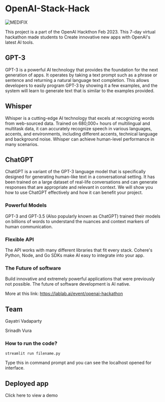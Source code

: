 # OpenAI-Stack-Hack
![MEDIFIX](https://user-images.githubusercontent.com/67108072/222713368-83369852-83dc-4205-afe8-a86545b15720.png)

This project is a part of the OpenAI Hackthon Feb 2023. This 7-day virtual hackathon made students to Create innovative new apps with OpenAI's latest AI tools.

## GPT-3
GPT-3 is a powerful AI technology that provides the foundation for the next generation of apps. It operates by taking a text prompt such as a phrase or sentence and returning a natural language text completion. This allows developers to easily program GPT-3 by showing it a few examples, and the system will learn to generate text that is similar to the examples provided. 

## Whisper
Whisper is a cutting-edge AI technology that excels at recognizing words from web-sourced data. Trained on 680,000+ hours of multilingual and multitask data, it can accurately recognize speech in various languages, accents, and environments, including different accents, technical language and background noise. Whisper can achieve human-level performance in many scenarios.

## ChatGPT
ChatGPT is a variant of the GPT-3 language model that is specifically designed for generating human-like text in a conversational setting. It has been trained on a large dataset of real-life conversations and can generate responses that are appropriate and relevant in context. We will show you how to use ChatGPT effectively and how it can benefit your project.

### Powerful Models
GPT-3 and GPT-3.5 (Also popularly known as ChatGPT)  trained their models on billions of words to understand the nuances and context markers of human communication.

### Flexible API
The API works with many different libraries that fit every stack. Cohere's Python, Node, and Go SDKs make AI easy to integrate into your app.

### The Future of software
Build innovative and extremely powerful applications that were previously not possible. The future of software development is AI native.

More at this link: https://lablab.ai/event/openai-hackathon

## Team
Gayatri Vadaparty

Srinadh Vura


### How to run the code?
```
streamlit run filename.py
```
Type this in command prompt and you can see the localhost opened for interface.

## Deployed app
Click here to view a demo 
